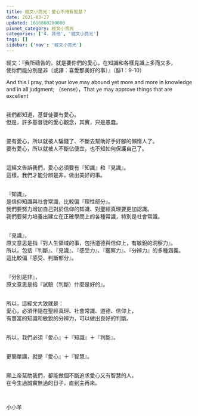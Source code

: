 ```yaml
---
title: 經文小亮光：愛心不用有智慧？
date: 2021-03-27
updated: 1616860200000
pixnet_category: 經文小亮光
categories: ['4. 其他', '經文小亮光']
tags: []
sidebar: {'nav': '經文小亮光'}
---
```


<p>經文：『我所禱告的，就是要你們的愛心，在知識和各樣見識上多而又多，<br/>
使你們能分別是非（或譯：喜愛那美好的事）』（腓1：9-10）</p>
<p>And this I pray, that your love may abound yet more and more in knowledge and in all judgment; （sense），That ye may approve things that are excellent</p>
<p><br/>
我們都知道，基督徒要有愛心。<br/>
但是，許多基督徒的愛心觀念，其實，只是愚蠢。</p>
<p><br/>
要有愛心，所以就被人騙錢了、不斷去幫助好手好腳的懶惰人了。<br/>
要有愛心，所以就被人不斷佔便宜，也不知如何保護自己了。</p>
<p><br/>
這經文告訴我們，愛心必須要有『知識』和『見識』。<br/>
這樣，我們才能分辨是非，做出美好的事。</p>
<p><br/>
『知識』，<br/>
是信仰知識與社會常識，比較偏『理性部分』。<br/>
我們要努力增加自己對於信仰的知識、對聖經真理要更加認識。<br/>
我們要努力培養出建立在正確學問上的各種常識，特別是社會常識。</p>
<p><br/>
『見識』，<br/>
原文意思是指『對人生領域的事，包括道德與信仰上，有敏銳的洞察力』。<br/>
所以，包括『判斷』、『見識』、『感受力』、『鑑察力』、『分辨力』的多種涵義。<br/>
這比較偏『感受、判斷部分』。</p>
<p><br/>
『分別是非』，<br/>
原文意思是指『試驗（判斷）什麼是好的』。</p>
<p><br/>
所以，這經文大致就是：<br/>
愛心，必須伴隨在聖經真理、社會常識、道德、信仰上，<br/>
有豐富的知識和敏銳的分辨力，可以做出良好的判斷。</p>
<p><br/>
所以，我們必須『愛心』＋『知識』＋『判斷』。</p>
<p><br/>
更簡單講，就是『愛心』＋『智慧』。</p>
<p><br/>
願上帝幫助我們，都能做個不斷追求愛心又有智慧的人，<br/>
在今生過誠實無過的日子，直到主再來。</p>
<p> </p>
<p>小小羊</p>

